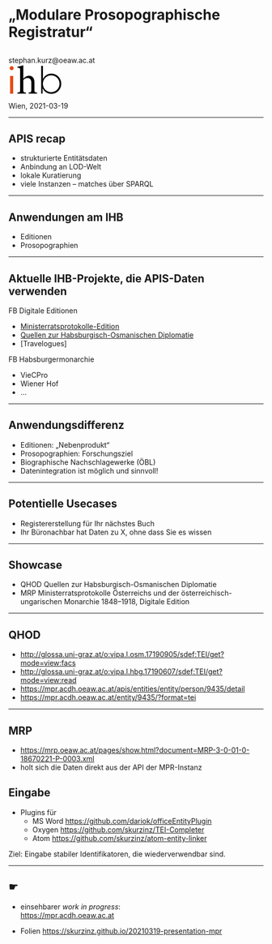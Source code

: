 # „Modulare Prosopographische Registratur“

## 

<div id="top-right">
</div>

<div id="bottom-left">
stephan.kurz@oeaw.ac.at
</div>

<div id="bottom-right">
<img src="assets/ihb_deutsch_web70.jpg"/><br/>
Wien, 2021-03-19
</div>

---

## APIS recap

* strukturierte Entitätsdaten
* Anbindung an LOD-Welt
* lokale Kuratierung
* viele Instanzen – matches über SPARQL

---


## Anwendungen am IHB

* Editionen
* Prosopographien

---


## Aktuelle IHB-Projekte, die APIS-Daten verwenden

FB Digitale Editionen

* [Ministerratsprotokolle-Edition](https://mrp.oeaw.ac.at/)
* [Quellen zur Habsburgisch-Osmanischen Diplomatie](https://www.oeaw.ac.at/ihb/forschungsbereiche/digitale-historiographie-und-editionen/forschung/habsburg-osmanische-diplomatie)
* [Travelogues]

FB Habsburgermonarchie

* VieCPro
* Wiener Hof
* …

<!-- * Kaiserinnenbriefe (Edition)
* Korrespondenz Leopold I. (Edition) 

FB Balkanforschung

* Daten z.B. Gazetteer Ottoman Empire
* Ortsnamen
* …

-->

---


## Anwendungsdifferenz

* Editionen: „Nebenprodukt“
* Prosopographien: Forschungsziel 
* Biographische Nachschlagewerke (ÖBL)
* Datenintegration ist möglich und sinnvoll!

---


## Potentielle Usecases

* Registererstellung für Ihr nächstes Buch
* Ihr Büronachbar hat Daten zu X, ohne dass Sie es wissen

---


## Showcase

* QHOD Quellen zur Habsburgisch-Osmanischen Diplomatie
* MRP Ministerratsprotokolle Österreichs und der österreichisch-ungarischen Monarchie 1848–1918, Digitale Edition

---


## QHOD

<!-- 
Ich fang mit dem Projekt an, wo wir bis jetzt die Verlinkungen noch gar nicht haben
-->

* http://glossa.uni-graz.at/o:vipa.l.osm.17190905/sdef:TEI/get?mode=view:facs
* http://glossa.uni-graz.at/o:vipa.l.hbg.17190607/sdef:TEI/get?mode=view:read
* https://mpr.acdh.oeaw.ac.at/apis/entities/entity/person/9435/detail
* https://mpr.acdh.oeaw.ac.at/entity/9435/?format=tei

---


## MRP

* https://mrp.oeaw.ac.at/pages/show.html?document=MRP-3-0-01-0-18670221-P-0003.xml
* holt sich die Daten direkt aus der API der MPR-Instanz

## Eingabe

<!-- Das ist bis jetzt der Output gewesen, was den Input betrifft: -->

* Plugins für 
  * MS Word https://github.com/dariok/officeEntityPlugin
  * Oxygen https://github.com/skurzinz/TEI-Completer
  * Atom https://github.com/skurzinz/atom-entity-linker


Ziel: Eingabe stabiler Identifikatoren, die wiederverwendbar sind. 


---

## ☛

* einsehbarer *work in progress*:<br/>https://mpr.acdh.oeaw.ac.at

* Folien https://skurzinz.github.io/20210319-presentation-mpr



